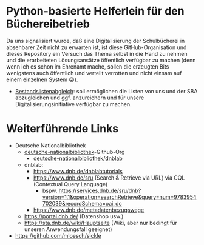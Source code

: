 # Python-basierte Helferlein für den Büchereibetrieb

Da uns signalisiert wurde, daß eine Digitalisierung der Schulbücherei in absehbarer Zeit nicht zu erwarten ist, ist diese GitHub-Organisation und dieses Repository ein Versuch das Thema selbst in die Hand zu nehmen und die erarbeiteten Lösungsansätze öffentlich verfügbar zu machen (denn wenn ich es schon im Ehrenamt mache, sollen die erzeugten Bits wenigstens auch öffentlich und verteilt verrotten und nicht einsam auf einem einzelnen System 😜).

* [Bestandslistenabgleich](bestandslistenabgleich/README.md): soll ermöglichen die Listen von uns und der SBA abzugleichen und ggf. anzureichern und für unsere Digitalisierungsinitiative verfügbar zu machen.

# Weiterführende Links

* Deutsche Nationalbibliothek
  * [deutsche-nationalbibliothek](https://github.com/deutsche-nationalbibliothek)-Github-Org
    * [deutsche-nationalbibliothek/dnblab](https://github.com/deutsche-nationalbibliothek/dnblab)
  * dnblab:
    * https://www.dnb.de/dnblabtutorials
    * https://www.dnb.de/sru (Search & Retrieve via URL) via CQL (Contextual Query Language)
      * bspw. https://services.dnb.de/sru/dnb?version=1.1&operation=searchRetrieve&query=num=9783954702039&recordSchema=oai_dc
    * https://www.dnb.de/metadatenbezugswege
  * https://portal.dnb.de/ (Datenshop usw.)
  * https://sta.dnb.de/wiki/Hauptseite (Wiki, aber nur bedingt für unseren Anwendungsfall geeignet)
* https://github.com/mloesch/sickle
